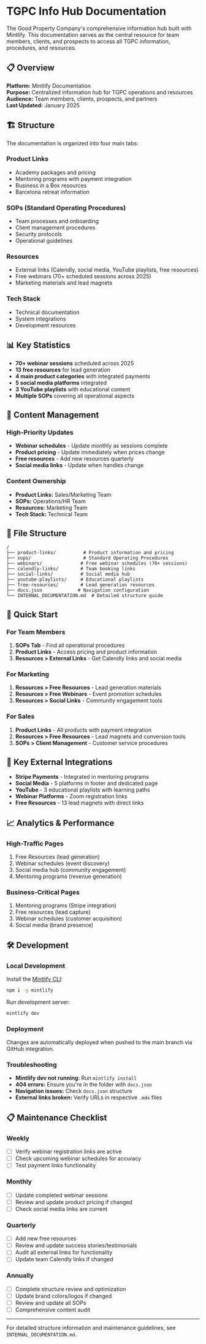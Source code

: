 # TGPC Info Hub Documentation

The Good Property Company's comprehensive information hub built with Mintlify. This documentation serves as the central resource for team members, clients, and prospects to access all TGPC information, procedures, and resources.

## 📋 Overview

**Platform:** Mintlify Documentation  
**Purpose:** Centralized information hub for TGPC operations and resources  
**Audience:** Team members, clients, prospects, and partners  
**Last Updated:** January 2025

## 🏗️ Structure

The documentation is organized into four main tabs:

### **Product Links**
- Academy packages and pricing
- Mentoring programs with payment integration
- Business in a Box resources
- Barcelona retreat information

### **SOPs (Standard Operating Procedures)**
- Team processes and onboarding
- Client management procedures
- Security protocols
- Operational guidelines

### **Resources**
- External links (Calendly, social media, YouTube playlists, free resources)
- Free webinars (70+ scheduled sessions across 2025)
- Marketing materials and lead magnets

### **Tech Stack**
- Technical documentation
- System integrations
- Development resources

## 📊 Key Statistics

- **70+ webinar sessions** scheduled across 2025
- **13 free resources** for lead generation
- **4 main product categories** with integrated payments
- **5 social media platforms** integrated
- **3 YouTube playlists** with educational content
- **Multiple SOPs** covering all operational aspects

## 🔧 Content Management

### **High-Priority Updates**
- **Webinar schedules** - Update monthly as sessions complete
- **Product pricing** - Update immediately when prices change
- **Free resources** - Add new resources quarterly
- **Social media links** - Update when handles change

### **Content Ownership**
- **Product Links:** Sales/Marketing Team
- **SOPs:** Operations/HR Team  
- **Resources:** Marketing Team
- **Tech Stack:** Technical Team

## 📁 File Structure

```
/
├── product-links/          # Product information and pricing
├── sops/                   # Standard Operating Procedures
├── webinars/              # Free webinar schedules (70+ sessions)
├── calendly-links/        # Team booking links
├── social-links/          # Social media hub
├── youtube-playlists/     # Educational playlists
├── free-resources/        # Lead generation resources
├── docs.json             # Navigation configuration
└── INTERNAL_DOCUMENTATION.md  # Detailed structure guide
```

## 🚀 Quick Start

### **For Team Members**
1. **SOPs Tab** - Find all operational procedures
2. **Product Links** - Access pricing and product information
3. **Resources > External Links** - Get Calendly links and social media

### **For Marketing**
1. **Resources > Free Resources** - Lead generation materials
2. **Resources > Free Webinars** - Event promotion schedules
3. **Resources > Social Links** - Community engagement tools

### **For Sales**
1. **Product Links** - All products with payment integration
2. **Resources > Free Resources** - Lead magnets and conversion tools
3. **SOPs > Client Management** - Customer service procedures

## 🔗 Key External Integrations

- **Stripe Payments** - Integrated in mentoring programs
- **Social Media** - 5 platforms in footer and dedicated page
- **YouTube** - 3 educational playlists with learning paths
- **Webinar Platforms** - Zoom registration links
- **Free Resources** - 13 lead magnets with direct links

## 📈 Analytics & Performance

### **High-Traffic Pages**
1. Free Resources (lead generation)
2. Webinar schedules (event discovery)
3. Social media hub (community engagement)
4. Mentoring programs (revenue generation)

### **Business-Critical Pages**
1. Mentoring programs (Stripe integration)
2. Free resources (lead capture)
3. Webinar schedules (customer acquisition)
4. Social media (brand presence)

## 🛠️ Development

### **Local Development**
Install the [Mintlify CLI](https://www.npmjs.com/package/mintlify):
```bash
npm i -g mintlify
```

Run development server:
```bash
mintlify dev
```

### **Deployment**
Changes are automatically deployed when pushed to the main branch via GitHub integration.

### **Troubleshooting**
- **Mintlify dev not running:** Run `mintlify install`
- **404 errors:** Ensure you're in the folder with `docs.json`
- **Navigation issues:** Check `docs.json` structure
- **External links broken:** Verify URLs in respective `.mdx` files

## 📋 Maintenance Checklist

### **Weekly**
- [ ] Verify webinar registration links are active
- [ ] Check upcoming webinar schedules for accuracy
- [ ] Test payment links functionality

### **Monthly**  
- [ ] Update completed webinar sessions
- [ ] Review and update product pricing if changed
- [ ] Check social media links are current

### **Quarterly**
- [ ] Add new free resources
- [ ] Review and update success stories/testimonials
- [ ] Audit all external links for functionality
- [ ] Update team Calendly links if changed

### **Annually**
- [ ] Complete structure review and optimization
- [ ] Update brand colors/logos if changed
- [ ] Review and update all SOPs
- [ ] Comprehensive content audit

---

For detailed structure information and maintenance guidelines, see `INTERNAL_DOCUMENTATION.md`.
